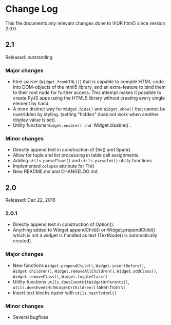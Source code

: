 # Change Log

This file documents any relevant changes done to ViUR html5 since version 2.0.0.

## 2.1

Released: outstanding

### Major changes

- html-parser (`Widget.fromHTML()`) that is capable to compile HTML-code into DOM-objects of the html5 library, and an extra-feature to bind them to their root node for further access. This attempt makes it possible to create PyJS apps using the HTML5 library without creating every single element by hand.
- A more distinct way for `Widget.hide()` and `Widget.show()` that cannot be overridden by styling. (setting "hidden" does not work when another display value is set).
- Utility functions `Widget.enable() and `Widget.disable()`.

### Minor changes

- Directly append text in construction of Div() and Span().
- Allow for tuple and list processing in table cell assignments.
- Adding `utils.parseFloat()` and `utils.parseInt()` utility functions.
- Implemented `colspan` attribute for Th()
- New README.md and CHANGELOG.md.

## 2.0

Released: Dec 22, 2016

### 2.0.1

- Directly append text in construction of Option().
- Anything added to Widget.appendChild() or Widget.prependChild() which is not a widget is handled as text (TextNode() is automatically created).

### Major changes

- New functions `Widget.prependChild()`, `Widget.insertBefore()`, `Widget.children()`, `Widget.removeAllChildren()`,
 `Widget.addClass()`, `Widget.removeClass()`, `Widget.toggleClass()`
- Utility functions `utils.doesEventHitWidgetOrParents()`, `utils.doesEventHitWidgetOrChildren()` taken from vi
- Insert text blocks easier with `utils.textToHtml()`


### Minor changes

- Several bugfixes

